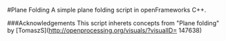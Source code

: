 #Plane Folding
A simple plane folding script in openFrameworks C++.

###Acknowledgements
This script inherets concepts from "Plane folding" by [TomaszS](http://openprocessing.org/visuals/?visualID= 147638)
